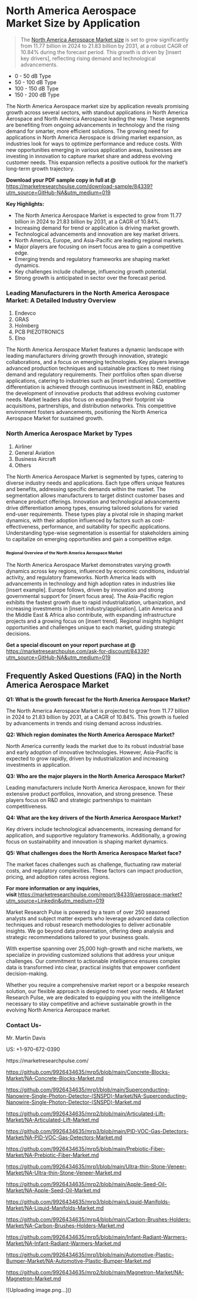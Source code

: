 <h1>North America Aerospace Market&nbsp;Size by Application</h1><blockquote><p>The <a href="https://marketresearchpulse.com/download-sample/84339?utm_source=GitHub-NA&amp;utm_medium=019">North America Aerospace Market size</a> is set to grow significantly from 11.77 billion in 2024 to 21.83 billion by 2031, at a robust CAGR of 10.84% during the forecast period. This growth is driven by [insert key drivers], reflecting rising demand and technological advancements.</p></blockquote><ul><li>0 - 50 dB Type<li> 50 - 100 dB Type<li> 100 - 150 dB Type<li> 150 - 200 dB Type</li></ul><p>The North America Aerospace market size by application reveals promising growth across several sectors, with standout applications in North America Aerospace and North America Aerospace leading the way. These segments are benefiting from ongoing advancements in technology and the rising demand for smarter, more efficient solutions. The growing need for applications in North America Aerospace is driving market expansion, as industries look for ways to optimize performance and reduce costs. With new opportunities emerging in various application areas, businesses are investing in innovation to capture market share and address evolving customer needs. This expansion reflects a positive outlook for the market’s long-term growth trajectory.</p><p><strong>Download your PDF sample copy in full at @ </strong><a href="https://marketresearchpulse.com/download-sample/84339?utm_source=GitHub-NA&amp;utm_medium=019">https://marketresearchpulse.com/download-sample/84339?utm_source=GitHub-NA&amp;utm_medium=019</a></p><p><strong>Key Highlights: </strong></p><ul><li>The North America Aerospace Market is expected to grow from 11.77 billion in 2024 to 21.83 billion by 2031, at a CAGR of 10.84%.</li><li>Increasing demand for trend or application is driving market growth.</li><li>Technological advancements and innovation are key market drivers.</li><li>North America, Europe, and Asia-Pacific are leading regional markets.</li><li>Major players are focusing on insert focus area to gain a competitive edge.</li><li>Emerging trends and regulatory frameworks are shaping market dynamics.</li><li>Key challenges include challenge, influencing growth potential.</li><li>Strong growth is anticipated in sector over the forecast period.</li></ul><h3>Leading Manufacturers in the North America Aerospace Market: A Detailed Industry Overview</h3><ol><li>Endevco</li><li>GRAS</li><li>Holmberg</li><li>PCB PIEZOTRONICS</li><li>Elno</li></ol><div class="flex max-w-full flex-col flex-grow"><div class="min-h-8 text-message flex w-full flex-col items-end gap-2 whitespace-normal break-words [.text-message+&amp;]:mt-5" dir="auto" data-message-author-role="assistant" data-message-id="fd8432e4-4910-450d-b182-61b7bfb0a01f" data-message-model-slug="gpt-4o"><div class="flex w-full flex-col gap-1 empty:hidden first:pt-[3px]"><div class="markdown prose w-full break-words dark:prose-invert light"><p>The North America Aerospace Market features a dynamic landscape with leading manufacturers driving growth through innovation, strategic collaborations, and a focus on emerging technologies. Key players leverage advanced production techniques and sustainable practices to meet rising demand and regulatory requirements. Their portfolios often span diverse applications, catering to industries such as [insert industries]. Competitive differentiation is achieved through continuous investment in R&amp;D, enabling the development of innovative products that address evolving customer needs. Market leaders also focus on expanding their footprint via acquisitions, partnerships, and distribution networks. This competitive environment fosters advancements, positioning the North America Aerospace Market for sustained growth.</p></div></div></div></div><h3>North America Aerospace Market by Types</h3><ol><li>Airliner<li> General Aviation<li> Business Aircraft<li> Others</li></ol><div class="flex max-w-full flex-col flex-grow"><div class="min-h-8 text-message flex w-full flex-col items-end gap-2 whitespace-normal break-words [.text-message+&amp;]:mt-5" dir="auto" data-message-author-role="assistant" data-message-id="084470be-0bb7-4664-bddf-5156b4f41249" data-message-model-slug="gpt-4o-mini"><div class="flex w-full flex-col gap-1 empty:hidden first:pt-[3px]"><div class="markdown prose w-full break-words dark:prose-invert light"><p>The North America Aerospace Market is segmented by types, catering to diverse industry needs and applications. Each type offers unique features and benefits, addressing specific demands within the market. The segmentation allows manufacturers to target distinct customer bases and enhance product offerings. Innovation and technological advancements drive differentiation among types, ensuring tailored solutions for varied end-user requirements. These types play a pivotal role in shaping market dynamics, with their adoption influenced by factors such as cost-effectiveness, performance, and suitability for specific applications. Understanding type-wise segmentation is essential for stakeholders aiming to capitalize on emerging opportunities and gain a competitive edge.</p></div></div></div></div><h3><span style="font-size: 11px;">Regional Overview of the North America Aerospace Market</span></h3><div class="flex max-w-full flex-col flex-grow"><div class="min-h-8 text-message flex w-full flex-col items-end gap-2 whitespace-normal break-words [.text-message+&amp;]:mt-5" dir="auto" data-message-author-role="assistant" data-message-id="e9038762-ce64-4e30-91c9-9bd413514231" data-message-model-slug="gpt-4o-mini"><div class="flex w-full flex-col gap-1 empty:hidden first:pt-[3px]"><div class="markdown prose w-full break-words dark:prose-invert light"><p>The North America Aerospace Market demonstrates varying growth dynamics across key regions, influenced by economic conditions, industrial activity, and regulatory frameworks. North America leads with advancements in technology and high adoption rates in industries like [insert example]. Europe follows, driven by innovation and strong governmental support for [insert focus area]. The Asia-Pacific region exhibits the fastest growth due to rapid industrialization, urbanization, and increasing investments in [insert industry/application]. Latin America and the Middle East &amp; Africa also contribute, with expanding infrastructure projects and a growing focus on [insert trend]. Regional insights highlight opportunities and challenges unique to each market, guiding strategic decisions.</p></div></div></div></div><p><strong>Get a special discount on your report purchase at @ </strong><a href="https://marketresearchpulse.com/ask-for-discount/84339?utm_source=GitHub-NA&amp;utm_medium=019">https://marketresearchpulse.com/ask-for-discount/84339?utm_source=GitHub-NA&amp;utm_medium=019</a></p><h2>Frequently Asked Questions (FAQ) in the North America Aerospace Market</h2><p><strong>Q1: What is the growth forecast for the North America Aerospace Market?</strong></p><p>The North America Aerospace Market is projected to grow from 11.77 billion in 2024 to 21.83 billion by 2031, at a CAGR of 10.84%. This growth is fueled by advancements in trends and rising demand across industries.</p><p><strong>Q2: Which region dominates the North America Aerospace Market?</strong></p><p>North America currently leads the market due to its robust industrial base and early adoption of innovative technologies. However, Asia-Pacific is expected to grow rapidly, driven by industrialization and increasing investments in application.</p><p><strong>Q3: Who are the major players in the North America Aerospace Market?</strong></p><p>Leading manufacturers include North America Aerospace, known for their extensive product portfolios, innovation, and strong presence. These players focus on R&amp;D and strategic partnerships to maintain competitiveness.</p><p><strong>Q4: What are the key drivers of the North America Aerospace Market?</strong></p><p>Key drivers include technological advancements, increasing demand for application, and supportive regulatory frameworks. Additionally, a growing focus on sustainability and innovation is shaping market dynamics.</p><p><strong>Q5: What challenges does the North America Aerospace Market face?</strong></p><p>The market faces challenges such as challenge, fluctuating raw material costs, and regulatory complexities. These factors can impact production, pricing, and adoption rates across regions.</p><p><strong>For more information or any inquiries, visit&nbsp;</strong><a href="https://marketresearchpulse.com/report/84339/aerospace-market?utm_source=Linkedin&utm_medium=019">https://marketresearchpulse.com/report/84339/aerospace-market?utm_source=Linkedin&utm_medium=019</a></p><p>Market Research Pulse is powered by a team of over 250 seasoned analysts and subject matter experts who leverage advanced data collection techniques and robust research methodologies to deliver actionable insights. We go beyond data presentation, offering deep analysis and strategic recommendations tailored to your business goals.</p><p>With expertise spanning over 25,000 high-growth and niche markets, we specialize in providing customized solutions that address your unique challenges. Our commitment to actionable intelligence ensures complex data is transformed into clear, practical insights that empower confident decision-making.</p><p>Whether you require a comprehensive market report or a bespoke research solution, our flexible approach is designed to meet your needs. At Market Research Pulse, we are dedicated to equipping you with the intelligence necessary to stay competitive and achieve sustainable growth in the evolving North America Aerospace market.</p><h3><strong>Contact Us-</strong></h3><p>Mr. Martin Davis</p><p>US: +1-970-672-0390</p><p>https://marketresearchpulse.com/</p><p><a href="https://github.com/9926434635/mrp5/blob/main/Concrete-Blocks-Market/NA-Concrete-Blocks-Market.md">https://github.com/9926434635/mrp5/blob/main/Concrete-Blocks-Market/NA-Concrete-Blocks-Market.md</a></p><p><a href="https://github.com/9926434635/mrp1/blob/main/Superconducting-Nanowire-Single-Photon-Detector-(SNSPD)-Market/NA-Superconducting-Nanowire-Single-Photon-Detector-(SNSPD)-Market.md">https://github.com/9926434635/mrp1/blob/main/Superconducting-Nanowire-Single-Photon-Detector-(SNSPD)-Market/NA-Superconducting-Nanowire-Single-Photon-Detector-(SNSPD)-Market.md</a></p><p><a href="https://github.com/9926434635/mrp2/blob/main/Articulated-Lift-Market/NA-Articulated-Lift-Market.md">https://github.com/9926434635/mrp2/blob/main/Articulated-Lift-Market/NA-Articulated-Lift-Market.md</a></p><p><a href="https://github.com/9926434635/mrp3/blob/main/PID-VOC-Gas-Detectors-Market/NA-PID-VOC-Gas-Detectors-Market.md">https://github.com/9926434635/mrp3/blob/main/PID-VOC-Gas-Detectors-Market/NA-PID-VOC-Gas-Detectors-Market.md</a></p><p><a href="https://github.com/9926434635/mrp5/blob/main/Prebiotic-Fiber-Market/NA-Prebiotic-Fiber-Market.md">https://github.com/9926434635/mrp5/blob/main/Prebiotic-Fiber-Market/NA-Prebiotic-Fiber-Market.md</a></p><p><a href="https://github.com/9926434635/mrp1/blob/main/Ultra-thin-Stone-Veneer-Market/NA-Ultra-thin-Stone-Veneer-Market.md">https://github.com/9926434635/mrp1/blob/main/Ultra-thin-Stone-Veneer-Market/NA-Ultra-thin-Stone-Veneer-Market.md</a></p><p><a href="https://github.com/9926434635/mrp2/blob/main/Apple-Seed-Oil-Market/NA-Apple-Seed-Oil-Market.md">https://github.com/9926434635/mrp2/blob/main/Apple-Seed-Oil-Market/NA-Apple-Seed-Oil-Market.md</a></p><p><a href="https://github.com/9926434635/mrp3/blob/main/Liquid-Manifolds-Market/NA-Liquid-Manifolds-Market.md">https://github.com/9926434635/mrp3/blob/main/Liquid-Manifolds-Market/NA-Liquid-Manifolds-Market.md</a></p><p><a href="https://github.com/9926434635/mrp4/blob/main/Carbon-Brushes-Holders-Market/NA-Carbon-Brushes-Holders-Market.md">https://github.com/9926434635/mrp4/blob/main/Carbon-Brushes-Holders-Market/NA-Carbon-Brushes-Holders-Market.md</a></p><p><a href="https://github.com/9926434635/mrp5/blob/main/Infant-Radiant-Warmers-Market/NA-Infant-Radiant-Warmers-Market.md">https://github.com/9926434635/mrp5/blob/main/Infant-Radiant-Warmers-Market/NA-Infant-Radiant-Warmers-Market.md</a></p><p><a href="https://github.com/9926434635/mrp1/blob/main/Automotive-Plastic-Bumper-Market/NA-Automotive-Plastic-Bumper-Market.md">https://github.com/9926434635/mrp1/blob/main/Automotive-Plastic-Bumper-Market/NA-Automotive-Plastic-Bumper-Market.md</a></p><p><a href="https://github.com/9926434635/mrp2/blob/main/Magnetron-Market/NA-Magnetron-Market.md">https://github.com/9926434635/mrp2/blob/main/Magnetron-Market/NA-Magnetron-Market.md</a></p>
![Uploading image.png…]()

